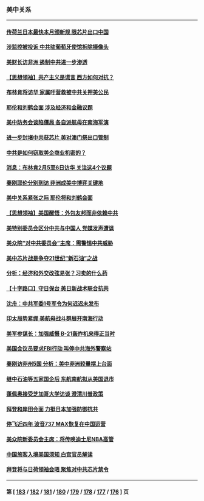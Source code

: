 ### 美中关系
---
#### [传荷兰日本最快本月颁新规 限芯片出口中国](../../pages/nf1412576/n13911200.md) 
#### [涉监控被投诉 中共驻葡萄牙使馆拆除摄像头](../../pages/nf1412576/n13911198.md) 
#### [美财长访非洲 遏制中共进一步渗透](../../pages/nf1412576/n13911106.md) 
#### [【思想领袖】共产主义是谎言 西方如何对抗？](../../pages/nf1412576/n13879158.md) 
#### [布林肯将访华 家属吁营救被中共关押美公民](../../pages/nf1412576/n13910252.md) 
#### [耶伦和刘鹤会面 涉及经济和金融议题](../../pages/nf1412576/n13910139.md) 
#### [美中防务会谈陷僵局 各自派航母在南海军演](../../pages/nf1412576/n13909604.md) 
#### [进一步封堵中共获芯片 美对澳门祭出口管制](../../pages/nf1412576/n13909529.md) 
#### [中共是如何窃取美企商业机密的？](../../pages/nf1412576/n13908903.md) 
#### [消息：布林肯2月5至6日访华 关注这4个议题](../../pages/nf1412576/n13908748.md) 
#### [秦刚耶伦分别到访 非洲成美中博弈关键地](../../pages/nf1412576/n13908708.md) 
#### [美中关系紧张之际 耶伦将和刘鹤会面](../../pages/nf1412576/n13908554.md) 
#### [【思想领袖】美国醒悟：外包友邦而非依赖中共](../../pages/nf1412576/n13881068.md) 
#### [美特别委员会区分中共与中国人 党媒发声遭讽](../../pages/nf1412576/n13907503.md) 
#### [美众院“对中共委员会”主席：需警惕中共威胁](../../pages/nf1412576/n13907244.md) 
#### [美中芯片战是争夺21世纪“新石油”之战](../../pages/nf1412576/n13907046.md) 
#### [分析：经济和外交改弦易张？习卖的什么药](../../pages/nf1412576/n13905805.md) 
#### [【十字路口】守日保台 美日新战术联合抗共](../../pages/nf1412576/n13906919.md) 
#### [沈舟：中共军委1号军令为何迟迟未发布](../../pages/nf1412576/n13906695.md) 
#### [印太局势紧绷 美航母战斗群展开南海行动](../../pages/nf1412576/n13906661.md) 
#### [美军参谋长：加强威慑 B-21轰炸机来得正当时](../../pages/nf1412576/n13906555.md) 
#### [美国会议员要求FBI行动 叫停中共海外警察站](../../pages/nf1412576/n13906485.md) 
#### [秦刚访非州5国 分析：美中非洲较量摆上台面](../../pages/nf1412576/n13906399.md) 
#### [继中石油等五家国企后 东航南航拟从美国退市](../../pages/nf1412576/n13906480.md) 
#### [蓬佩奥接受芝加哥大学访谈 澄清川普政策](../../pages/nf1412576/n13906496.md) 
#### [拜登和岸田会面 力挺日本加强防御抗共](../../pages/nf1412576/n13906473.md) 
#### [停飞近四年 波音737 MAX恢复在中国运营](../../pages/nf1412576/n13906430.md) 
#### [美众院新委员会主席：将传唤迪士尼NBA高管](../../pages/nf1412576/n13905925.md) 
#### [中国旅客入境美国须知 白宫官员解读](../../pages/nf1412576/n13905840.md) 
#### [拜登将与日荷领袖会晤 聚焦对中共芯片禁令](../../pages/nf1412576/n13905769.md) 

---
#### 第 [ [183](./183.md) / [182](./182.md) / [181](./181.md) / [180](./180.md) / [179](./179.md) / [178](./178.md) / [177](./177.md) / [176](./176.md) ] 页
